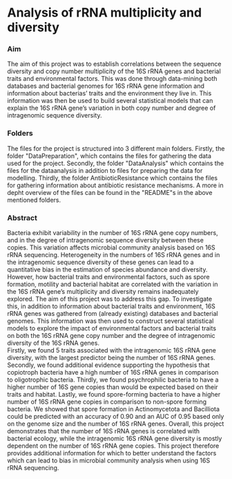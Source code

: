 # Analysis of rRNA multiplicity and diversity
### Aim
The aim of this project was to establish correlations between the sequence diversity and copy 
number multiplicity of the 16S rRNA genes and bacterial traits and environmental factors. 
This was done through data-mining both databases and bacterial genomes for 16S rRNA 
gene information and information about bacterias’ traits and the environment they live in. 
This information was then be used to build several statistical models that can explain the 16S 
rRNA gene’s variation in both copy number and degree of intragenomic sequence diversity.

### Folders
The files for the project is structured into 3 different main folders. Firstly, the folder "DataPreparation", which contains the files for gathering the data used for the project. Secondly, the folder "DataAnalysis" which contains the files for the dataanalysis in addition to files for preparing the data for modelling. Thirdly, the folder AntibioticResistance which contains the files for gathering information about antibiotic resistance mechanisms. A more in depht overview of the files can be found in the "README"s in the above mentioned folders.

### Abstract
Bacteria exhibit variability in the number of 16S rRNA gene copy numbers, and in the degree
of intragenomic sequence diversity between these copies. This variation affects microbial
community analysis based on 16S rRNA sequencing. Heterogeneity in the numbers of 16S
rRNA genes and in the intragenomic sequence diversity of these genes can lead to a
quantitative bias in the estimation of species abundance and diversity.  
However, how bacterial traits and environmental factors, such as spore formation, motility 
and bacterial habitat are correlated with the variation in the 16S rRNA gene’s multiplicity and 
diversity remains inadequately explored. The aim of this project was to address this gap. 
To investigate this, in addition to information about bacterial traits and environment, 16S 
rRNA genes was gathered from (already existing) databases and bacterial genomes. This 
information was then used to construct several statistical models to explore the impact of 
environmental factors and bacterial traits on both the 16S rRNA gene copy number and the 
degree of intragenomic diversity of the 16S rRNA genes.   
Firstly, we found 5 traits associated with the intragenomic 16S rRNA gene diversity, with the 
largest predictor being the number of 16S rRNA genes. Secondly, we found additional 
evidence supporting the hypothesis that copiotroph bacteria have a high number of 16S rRNA 
genes in comparison to oligotrophic bacteria. Thirdly, we found psychrophilic bacteria to 
have a higher number of 16S gene copies than would be expected based on their traits and 
habitat. Lastly, we found spore-forming bacteria to have a higher number of 16S rRNA gene 
copies in comparison to non-spore forming bacteria. We showed that spore formation in 
Actinomycetota and Bacilliota could be predicted with an accuracy of 0.90 and an AUC of 
0.95 based only on the genome size and the number of 16S rRNA genes. Overall, this project 
demonstrates that the number of 16S rRNA genes is correlated with bacterial ecology, while 
the intragenomic 16S rRNA gene diversity is mostly dependent on the number of 16S rRNA 
gene copies. This project therefore provides additional information for which to better 
understand the factors which can lead to bias in microbial community analysis when using 
16S rRNA sequencing.
